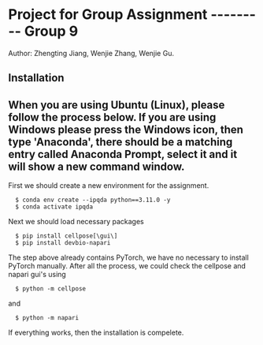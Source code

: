 # Project for Group Assignment --------- Group 9
Author: Zhengting Jiang, Wenjie Zhang, Wenjie Gu.

## Installation

When you are using Ubuntu (Linux), please follow the process below. If you are using Windows please press the Windows icon,
then type 'Anaconda', there should be a matching entry called Anaconda Prompt, select it and it will show a new command window.
------------------------------------------------------------------------------
First we should create a new environment for the assignment.
```
  $ conda env create --ipqda python==3.11.0 -y
  $ conda activate ipqda
```
Next we should load necessary packages
```
  $ pip install cellpose[\gui\]
  $ pip install devbio-napari
```
The step above already contains PyTorch, we have no necessary to install PyTorch manually.
After all the process, we could check the cellpose and napari gui's using
```
  $ python -m cellpose
``` 
and 
``` 
  $ python -m napari
```
If everything works, then the installation is compelete.
